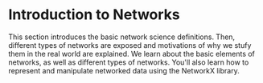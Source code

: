 # Introduction to Networks

This section introduces the basic network science definitions.  Then,
different types of networks are exposed and motivations of why we stufy
them in the real world are explained. We learn about the basic elements
of networks, as well as different types of networks. You'll also learn
how to represent and manipulate networked data using the NetworkX library.
